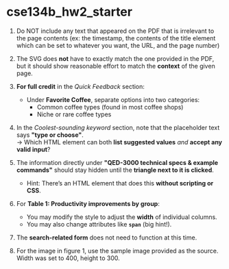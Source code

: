 # cse134b_hw2_starter

1. Do NOT include any text that appeared on the PDF that is irrelevant to the page contents (ex: the timestamp, the contents of the title element which can be set to whatever you want, the URL, and the page number)

2. The SVG does **not** have to exactly match the one provided in the PDF, but it should show reasonable effort to match the **context** of the given page.  

3. **For full credit** in the *Quick Feedback* section:  
   - Under **Favorite Coffee**, separate options into two categories:  
     - Common coffee types (found in most coffee shops)  
     - Niche or rare coffee types  

4. In the *Coolest-sounding keyword* section, note that the placeholder text says **"type or choose"**.  
   → Which HTML element can both **list suggested values** *and* **accept any valid input**?  

5. The information directly under **"QED-3000 technical specs & example commands"** should stay hidden until the **triangle next to it is clicked**.  
   - Hint: There’s an HTML element that does this **without scripting or CSS**.  

6. For **Table 1: Productivity improvements by group**:  
   - You may modify the style to adjust the **width** of individual columns.  
   - You may also change attributes like **`span`** (big hint!).  

7. The **search-related form** does not need to function at this time.

8. For the image in figure 1, use the sample image provided as the source. Width was set to 400, height to 300.